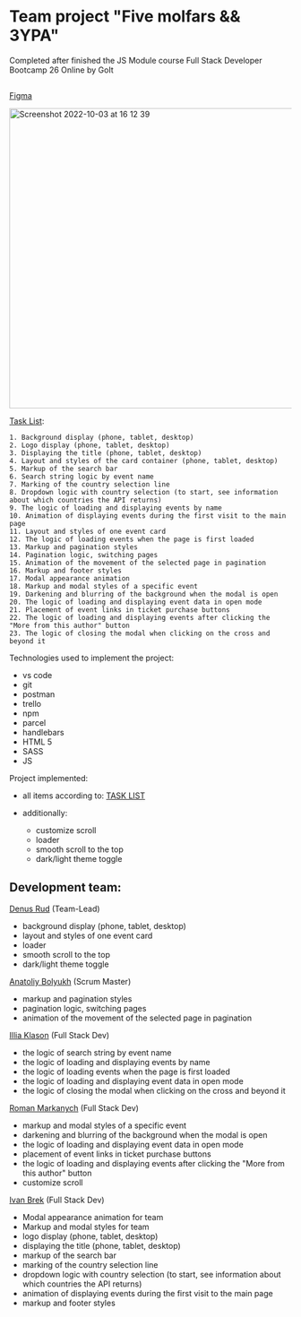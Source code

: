 # Team project "Five molfars && 3YPA"

Completed after finished the JS Module course Full Stack Developer Bootcamp 26
Online by GoIt

##

[Figma](<https://www.figma.com/file/AOs5DvnIvdZ67VSFGB2vXc/EVENT-BOOSTER-(Copy)?node-id=0%3A1>)

<img width="536" alt="Screenshot 2022-10-03 at 16 12 39" src="https://user-images.githubusercontent.com/82537324/193586788-b09b8b75-89e1-4987-8605-8be60c651c42.png">


[Task List](https://docs.google.com/spreadsheets/d/18ZVUlEGkuRkVgS3UyUZ-1_SAuVJoNGjzhUcUF3xOhRQ/edit#gid=0):

```
1. Background display (phone, tablet, desktop)
2. Logo display (phone, tablet, desktop)
3. Displaying the title (phone, tablet, desktop)
4. Layout and styles of the card container (phone, tablet, desktop)
5. Markup of the search bar
6. Search string logic by event name
7. Marking of the country selection line
8. Dropdown logic with country selection (to start, see information about which countries the API returns)
9. The logic of loading and displaying events by name
10. Animation of displaying events during the first visit to the main page
11. Layout and styles of one event card
12. The logic of loading events when the page is first loaded
13. Markup and pagination styles
14. Pagination logic, switching pages
15. Animation of the movement of the selected page in pagination
16. Markup and footer styles
17. Modal appearance animation
18. Markup and modal styles of a specific event
19. Darkening and blurring of the background when the modal is open
20. The logic of loading and displaying event data in open mode
21. Placement of event links in ticket purchase buttons
22. The logic of loading and displaying events after clicking the "More from this author" button
23. The logic of closing the modal when clicking on the cross and beyond it
```

Technologies used to implement the project:

- vs code
- git
- postman
- trello
- npm
- parcel
- handlebars
- HTML 5
- SASS 
- JS

Project implemented:

- all items according to:
  [TASK LIST](https://docs.google.com/spreadsheets/d/18ZVUlEGkuRkVgS3UyUZ-1_SAuVJoNGjzhUcUF3xOhRQ/edit#gid=0)

- additionally:
  - customize scroll
  - loader
  - smooth scroll to the top
  - dark/light theme toggle

## Development team:

[Denus Rud](https://github.com/illFoXlli) (Team-Lead)

- background display (phone, tablet, desktop)
- layout and styles of one event card
- loader
- smooth scroll to the top
- dark/light theme toggle

[Anatoliy Bolyukh](https://github.com/ivan-box) (Scrum Master)

- markup and pagination styles
- pagination logic, switching pages
- animation of the movement of the selected page in pagination

[Illia Klason](https://github.com/IlliaKlason) (Full Stack Dev)

- the logic of search string by event name
- the logic of loading and displaying events by name
- the logic of loading events when the page is first loaded
- the logic of loading and displaying event data in open mode
- the logic of closing the modal when clicking on the cross and beyond it

[Roman Markanych](https://github.com/rmarkanych) (Full Stack Dev)

- markup and modal styles of a specific event
- darkening and blurring of the background when the modal is open
- the logic of loading and displaying event data in open mode
- placement of event links in ticket purchase buttons
- the logic of loading and displaying events after clicking the "More from this
  author" button
- customize scroll

[Ivan Brek](https://github.com/ivan-box) (Full Stack Dev)

- Modal appearance animation for team
- Markup and modal styles for team
- logo display (phone, tablet, desktop)
- displaying the title (phone, tablet, desktop)
- markup of the search bar
- marking of the country selection line
- dropdown logic with country selection (to start, see information about which
  countries the API returns)
- animation of displaying events during the first visit to the main page
- markup and footer styles
